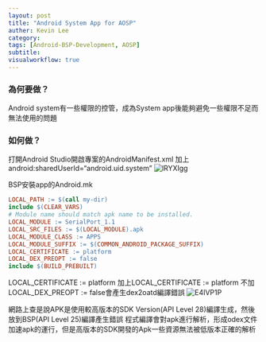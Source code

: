 ```yaml
---
layout: post
title: "Android System App for AOSP"
auther: Kevin Lee
category: 
tags: [Android-BSP-Development, AOSP]
subtitle:
visualworkflow: true
---
```


### 為何要做？

Android system有一些權限的控管，成為System app後能夠避免一些權限不足而無法使用的問題



### 如何做？

打開Android Studio開啟專案的AndroidManifest.xml
加上android:sharedUserId=“android.uid.system”
![lRYXIgg]({{site.baseurl}}/img/lRYXIgg.png)

BSP安裝app的Android.mk

```Android.mk
LOCAL_PATH := $(call my-dir)
include $(CLEAR_VARS)
# Module name should match apk name to be installed.
LOCAL_MODULE := SerialPort_1.1
LOCAL_SRC_FILES := $(LOCAL_MODULE).apk
LOCAL_MODULE_CLASS := APPS
LOCAL_MODULE_SUFFIX := $(COMMON_ANDROID_PACKAGE_SUFFIX)
LOCAL_CERTIFICATE := platform
LOCAL_DEX_PREOPT := false
include $(BUILD_PREBUILT)
```

LOCAL_CERTIFICATE := platform
加上LOCAL_CERTIFICATE := platform
不加LOCAL_DEX_PREOPT := false會產生dex2oatd編譯錯誤
![E4IVP1P]({{site.baseurl}}/img/E4IVP1P.png)

網路上查是說APK是使用較高版本的SDK Version(API Level 28)編譯生成，然後放到BSP(API Level 25)編譯產生錯誤
程式編譯會對apk進行解析，形成odex文件加速apk的運行，但是高版本的SDK開發的Apk一些資源無法被低版本正確的解析